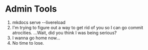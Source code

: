 # Admin Tools

1. mkdocs serve --livereload
2. I'm trying to figure out a way to get rid of you so I can go commit atrocities. ...Wait, did you think I was being serious?
3. I wanna go home now...
4. No time to lose.

